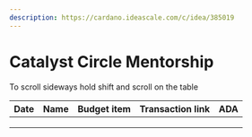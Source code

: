 ```yaml
---
description: https://cardano.ideascale.com/c/idea/385019
---
```


# Catalyst Circle Mentorship

To scroll sideways hold shift and scroll on the table

<table><thead><tr><th>Date</th><th>Name</th><th data-type="select">Budget item</th><th>Transaction link</th><th>ADA</th></tr></thead><tbody><tr><td></td><td></td><td></td><td></td><td></td></tr><tr><td></td><td></td><td></td><td></td><td></td></tr><tr><td></td><td></td><td></td><td></td><td></td></tr></tbody></table>
